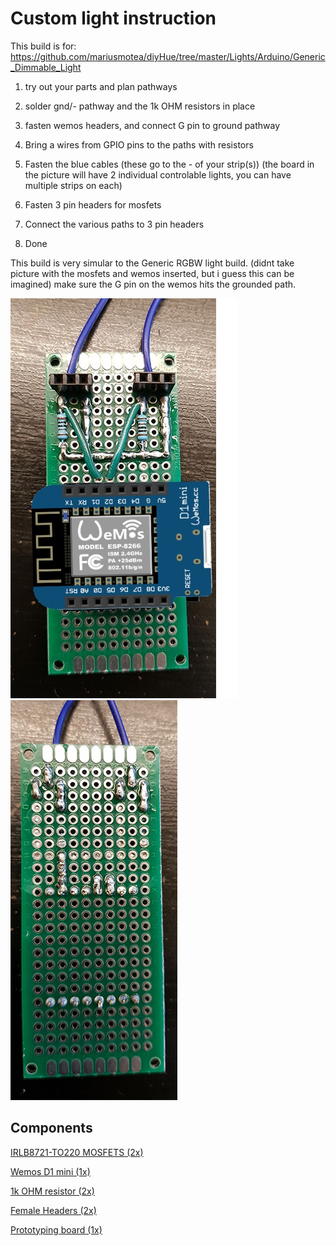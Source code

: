 # Custom light instruction

This build is for: https://github.com/mariusmotea/diyHue/tree/master/Lights/Arduino/Generic_Dimmable_Light

1. try out your parts and plan pathways

2. solder gnd/- pathway and the 1k OHM resistors in place

3. fasten wemos headers, and connect G pin to ground pathway

4. Bring a wires from GPIO pins to the paths with resistors

5. Fasten the blue cables (these go to the - of your strip(s)) (the board in the picture will have 2 individual controlable lights, you can have multiple strips on each)

7. Fasten 3 pin headers for mosfets

8. Connect the various paths to 3 pin headers

9. Done


This build is very simular to the Generic RGBW light build. (didnt take picture with the mosfets and wemos inserted, but i guess this can be imagined) make sure the G pin on the wemos hits the grounded path.

![Top](./images/Over.jpg?raw=true)
![Back](./images/Under.jpg?raw=true)

## Components
[IRLB8721-TO220 MOSFETS (2x)](https://www.aliexpress.com/item/10PCS-IRLB8721-TO220-IRLB8721PBF-TO-220-free-shipping/32714364118.html)

[Wemos D1 mini (1x)](https://www.aliexpress.com/item/ESP8266-ESP12-ESP-12-WeMos-D1-Mini-WIFI-Dev-Kit-Development-Board-NodeMCU-Lua/32653918483.html)

[1k OHM resistor (2x)](https://www.aliexpress.com/item/100pcs-1-4W-Metal-Film-Resistor-1K-ohm-1KR-1-Tolerance-Precision-RoHS-Lead-Free-In/1851964338.html)

[Female Headers (2x)](https://www.aliexpress.com/item/10-10-pcs-Single-Row-Pin-Female-Header-Socket-2-54mm-Pitch-1-10p-12p-20p/32783590196.html)

[Prototyping board (1x)](https://www.aliexpress.com/item/20pcs-5x7-4x6-3x7-2x8-cm-double-Side-Copper-prototype-pcb-Universal-Board-for-Arduino/1847727667.html)
